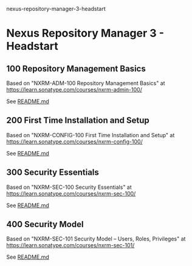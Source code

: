 nexus-repository-manager-3-headstart
# Nexus Repository Manager 3 - Headstart

## 100 Repository Management Basics

Based on "NXRM-ADM-100 Repository Management Basics" at https://learn.sonatype.com/courses/nxrm-admin-100/

See [README.md](./100/README.md)

## 200 First Time Installation and Setup

Based on "NXRM-CONFIG-100 First Time Installation and Setup" at https://learn.sonatype.com/courses/nxrm-config-100/

See [README.md](./200/README.md)

## 300 Security Essentials

Based on "NXRM-SEC-100 Security Essentials" at https://learn.sonatype.com/courses/nxrm-sec-100/

See [README.md](./300/README.md)

## 400 Security Model

Based on "NXRM-SEC-101 Security Model – Users, Roles, Privileges" at https://learn.sonatype.com/courses/nxrm-sec-101/

See [README.md](./400/README.md)
